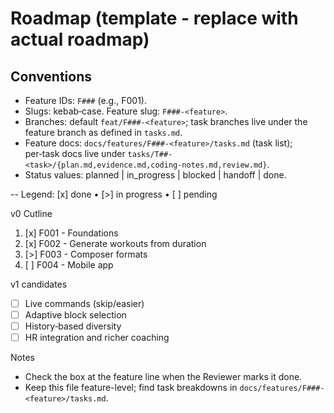 # Roadmap (template - replace with actual roadmap)

## Conventions

- Feature IDs: `F###` (e.g., F001).
- Slugs: kebab‑case. Feature slug: `F###-<feature>`.
- Branches: default `feat/F###-<feature>`; task branches live under the feature branch as defined in `tasks.md`.
- Feature docs: `docs/features/F###-<feature>/tasks.md` (task list); per‑task docs live under `tasks/T##-<task>/{plan.md,evidence.md,coding-notes.md,review.md}`.
- Status values: planned | in_progress | blocked | handoff | done.

--
Legend: [x] done • [>] in progress • [ ] pending

v0 Cutline

1. [x] F001 - Foundations
2. [x] F002 - Generate workouts from duration
3. [>] F003 - Composer formats
4. [ ] F004 - Mobile app

v1 candidates

- [ ] Live commands (skip/easier)
- [ ] Adaptive block selection
- [ ] History‑based diversity
- [ ] HR integration and richer coaching

Notes

- Check the box at the feature line when the Reviewer marks it done.
- Keep this file feature-level; find task breakdowns in `docs/features/F###-<feature>/tasks.md`.
